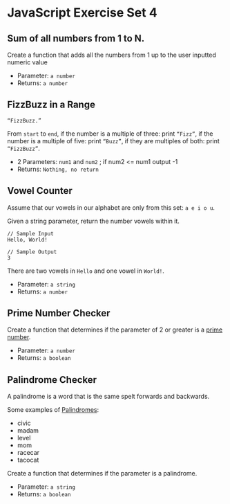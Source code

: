 # JavaScript Exercise Set 4

## Sum of all numbers from 1 to N.

Create a function that adds all the numbers from 1 up to the user inputted numeric value

* Parameter: `a number`
* Returns: `a number`

## FizzBuzz in a Range

`“FizzBuzz.”`&#x20;

From `start` to `end`, if the number is a multiple of three: print `“Fizz”`, if the number is a multiple of five: print `“Buzz”`, if they are multiples of both: print `“FizzBuzz”`.

* 2 Parameters: `num1` and `num2` ; if num2 <= num1 output -1&#x20;
* Returns: `Nothing, no return`

## Vowel Counter

Assume that our vowels in our alphabet are only from this set: `a e i o u`.

Given a string parameter, return the number vowels within it.

```
// Sample Input
Hello, World!

// Sample Output
3
```

There are two vowels in `Hello` and one vowel in `World!`.

* Parameter: `a string`
* Returns: `a number`

## Prime Number Checker <a href="#prime-number-checker" id="prime-number-checker"></a>

Create a function that determines if the parameter of 2 or greater is a [prime number](https://en.wikipedia.org/wiki/Prime\_number).

* Parameter: `a number`
* Returns: `a boolean`

## Palindrome Checker <a href="#palindrome-checker" id="palindrome-checker"></a>

A palindrome is a word that is the same spelt forwards and backwards.

Some examples of [Palindromes](https://en.wikipedia.org/wiki/Palindrome):

* civic
* madam
* level
* mom
* racecar
* tacocat

Create a function that determines if the parameter is a palindrome.

* Parameter: `a string`
* Returns: `a boolean`
